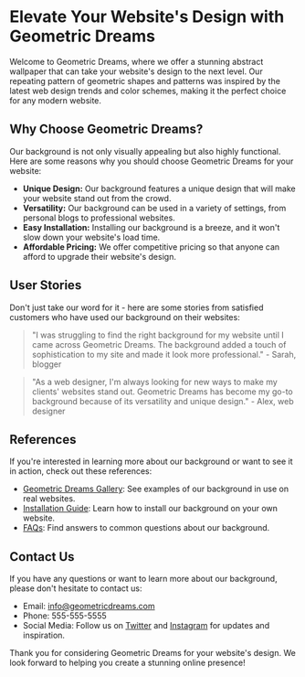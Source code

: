 <!--font:Montserrat-->

# Elevate Your Website's Design with Geometric Dreams

Welcome to Geometric Dreams, where we offer a stunning abstract wallpaper that can take your website's design to the next level. Our repeating pattern of geometric shapes and patterns was inspired by the latest web design trends and color schemes, making it the perfect choice for any modern website.

## Why Choose Geometric Dreams?

Our background is not only visually appealing but also highly functional. Here are some reasons why you should choose Geometric Dreams for your website:

- **Unique Design:** Our background features a unique design that will make your website stand out from the crowd.
- **Versatility:** Our background can be used in a variety of settings, from personal blogs to professional websites.
- **Easy Installation:** Installing our background is a breeze, and it won't slow down your website's load time.
- **Affordable Pricing:** We offer competitive pricing so that anyone can afford to upgrade their website's design.

## User Stories

Don't just take our word for it - here are some stories from satisfied customers who have used our background on their websites:

> "I was struggling to find the right background for my website until I came across Geometric Dreams. The background added a touch of sophistication to my site and made it look more professional." - Sarah, blogger

> "As a web designer, I'm always looking for new ways to make my clients' websites stand out. Geometric Dreams has become my go-to background because of its versatility and unique design." - Alex, web designer

## References

If you're interested in learning more about our background or want to see it in action, check out these references:

- [Geometric Dreams Gallery](#gallery): See examples of our background in use on real websites.
- [Installation Guide](#installation): Learn how to install our background on your own website.
- [FAQs](#faqs): Find answers to common questions about our background.

## Contact Us

If you have any questions or want to learn more about our background, please don't hesitate to contact us:

- Email: info@geometricdreams.com
- Phone: 555-555-5555
- Social Media: Follow us on [Twitter](#) and [Instagram](#) for updates and inspiration.

Thank you for considering Geometric Dreams for your website's design. We look forward to helping you create a stunning online presence!

<!--

Write me content for website with wallpaper which alt text is:

"A wallpaper with a repeating pattern of abstract geometric shapes and patterns, inspired by web design trends and color schemes."

The name/title of the page should not be 1:1 copy of the alt text but rather a real content of the website which is using this wallpaper.

- Use markdown format 
- Start with heading
- Heading should be short and concise
- The content should look like a real website 
- The website should not be about the wallpaper, wallpaper is just a related background
- Heading should be contain work "wallpaper" or "background"
- Include real sections like references, contact, user stories, etc. use things relevant to the page purpose.
- Feel free to use structure like headings, bullets, numbering, blockquotes, paragraphs, horizontal lines, etc.
- You can use formatting like bold or _italic_
- You can include UTF-8 emojis
- Links should be only #hash anchors (and you can refer to the document itself)
- Do not include images


---


# Geometric Dreams: Elevate Your Website with Abstract Wallpaper

Welcome to Geometric Dreams, where we offer a stunning abstract wallpaper that is sure to elevate your website's design. Our repeating pattern of geometric shapes and patterns was inspired by the latest web design trends and color schemes, making it the perfect choice for any modern website.

## Why Choose Geometric Dreams?

Our wallpaper is not only visually appealing but also highly functional. Here are some reasons why you should choose Geometric Dreams for your website:

- **Unique Design:** Our wallpaper features a unique design that will make your website stand out from the crowd.
- **Versatility:** Our wallpaper can be used in a variety of settings, from personal blogs to professional websites.
- **Easy Installation:** Installing our wallpaper is a breeze, and it won't slow down your website's load time.
- **Affordable Pricing:** We offer competitive pricing so that anyone can afford to upgrade their website's design.

## User Stories

Don't just take our word for it - here are some stories from satisfied customers who have used our wallpaper on their websites:

> "I was struggling to find the right background for my website until I came across Geometric Dreams. The wallpaper added a touch of sophistication to my site and made it look more professional." - Sarah, blogger

> "As a web designer, I'm always looking for new ways to make my clients' websites stand out. Geometric Dreams has become my go-to wallpaper because of its versatility and unique design." - Alex, web designer

## References

If you're interested in learning more about our wallpaper or want to see it in action, check out these references:

- [Geometric Dreams Gallery](#gallery): See examples of our wallpaper in use on real websites.
- [Installation Guide](#installation): Learn how to install our wallpaper on your own website.
- [FAQs](#faqs): Find answers to common questions about our wallpaper.

## Contact Us

If you have any questions or want to learn more about our wallpaper, please don't hesitate to contact us:

- Email: info@geometricdreams.com
- Phone: 555-555-5555
- Social Media: Follow us on [Twitter](#) and [Instagram](#) for updates and inspiration.

Thank you for considering Geometric Dreams for your website's background. We look forward to helping you create a stunning online presence!


---


Heading should not include word "wallpaper". The website should not be about the wallpaper itself, wallpaper is just a related background, rewrite whole content.


---


# Elevate Your Website's Design with Geometric Dreams

Welcome to Geometric Dreams, where we offer a stunning abstract wallpaper that can take your website's design to the next level. Our repeating pattern of geometric shapes and patterns was inspired by the latest web design trends and color schemes, making it the perfect choice for any modern website.

## Why Choose Geometric Dreams?

Our background is not only visually appealing but also highly functional. Here are some reasons why you should choose Geometric Dreams for your website:

- **Unique Design:** Our background features a unique design that will make your website stand out from the crowd.
- **Versatility:** Our background can be used in a variety of settings, from personal blogs to professional websites.
- **Easy Installation:** Installing our background is a breeze, and it won't slow down your website's load time.
- **Affordable Pricing:** We offer competitive pricing so that anyone can afford to upgrade their website's design.

## User Stories

Don't just take our word for it - here are some stories from satisfied customers who have used our background on their websites:

> "I was struggling to find the right background for my website until I came across Geometric Dreams. The background added a touch of sophistication to my site and made it look more professional." - Sarah, blogger

> "As a web designer, I'm always looking for new ways to make my clients' websites stand out. Geometric Dreams has become my go-to background because of its versatility and unique design." - Alex, web designer

## References

If you're interested in learning more about our background or want to see it in action, check out these references:

- [Geometric Dreams Gallery](#gallery): See examples of our background in use on real websites.
- [Installation Guide](#installation): Learn how to install our background on your own website.
- [FAQs](#faqs): Find answers to common questions about our background.

## Contact Us

If you have any questions or want to learn more about our background, please don't hesitate to contact us:

- Email: info@geometricdreams.com
- Phone: 555-555-5555
- Social Media: Follow us on [Twitter](#) and [Instagram](#) for updates and inspiration.

Thank you for considering Geometric Dreams for your website's design. We look forward to helping you create a stunning online presence!

-->
